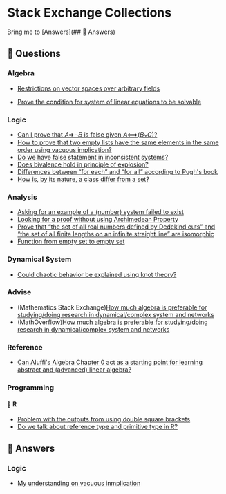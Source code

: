 # Stack Exchange Collections

Bring me to [Answers](## :notebook_with_decorative_cover: Answers)

## :notebook_with_decorative_cover: Questions

### Algebra

- [Restrictions on vector spaces over arbitrary fields](https://math.stackexchange.com/questions/3749661/restrictions-on-vector-spaces-over-arbitrary-fields)

- [Prove the condition for system of linear equations to be solvable](https://math.stackexchange.com/questions/3919005/prove-the-condition-for-system-of-linear-equations-to-be-solvable)

### Logic

- [Can I prove that 𝐴⇒¬𝐵 is false given 𝐴⟺(𝐵∨𝐶)?](https://math.stackexchange.com/questions/3745852/can-i-prove-that-a-rightarrow-neg-b-is-false-given-a-iffb%e2%88%a8c)
- [How to prove that two empty lists have the same elements in the same order using vacuous implication?](https://math.stackexchange.com/questions/3752031/how-to-prove-that-two-empty-lists-have-the-same-elements-in-the-same-order-using)
- [Do we have false statement in inconsistent systems?](https://math.stackexchange.com/questions/3767421/do-we-have-false-statement-in-inconsistent-systems)
- [Does bivalence hold in principle of explosion?](https://math.stackexchange.com/questions/3774130/does-bivalence-hold-in-principle-of-explosion)
- [Differences between “for each” and “for all” according to Pugh's book](https://math.stackexchange.com/questions/3928457/differences-between-for-each-and-for-all-according-to-pughs-book)
- [How is, by its nature, a class differ from a set?](https://math.stackexchange.com/questions/3928501/how-is-by-its-nature-a-class-differ-from-a-set)

### Analysis

- [Asking for an example of a (number) system failed to exist](https://math.stackexchange.com/questions/3929737/asking-for-an-example-of-a-number-system-failed-to-exist)
- [Looking for a proof without using Archimedean Property](https://math.stackexchange.com/questions/3931555/looking-for-a-proof-without-using-archimedean-property)
- [Prove that “the set of all real numbers defined by Dedekind cuts” and “the set of all finite lengths on an infinite straight line” are isomorphic](https://math.stackexchange.com/questions/3937934/prove-that-the-set-of-all-real-numbers-defined-by-dedekind-cuts-and-the-set-o)
- [Function from empty set to empty set](https://math.stackexchange.com/questions/3946640/function-from-empty-set-to-empty-set)

### Dynamical System

- [Could chaotic behavior be explained using knot theory?](https://math.stackexchange.com/questions/3792688/could-chaotic-behavior-be-explained-using-knot-theory)

### Advise

- (Mathematics Stack Exchange)[How much algebra is preferable for studying/doing research in dynamical/complex system and networks](https://math.stackexchange.com/questions/3913963/how-much-algebra-is-preferable-for-studying-doing-research-in-dynamical-complex)
- (MathOverflow)[How much algebra is preferable for studying/doing research in dynamical/complex system and networks](https://mathoverflow.net/questions/376859/how-much-algebra-is-preferable-for-studying-doing-research-in-dynamical-complex)

### Reference

- [Can Aluffi's Algebra Chapter 0 act as a starting point for learning abstract and (advanced) linear algebra?](https://math.stackexchange.com/questions/3744953/can-aluffis-algebra-chapter-0-act-as-a-starting-point-for-learning-abstract-and)

### Programming

#### :round_pushpin: R

- [Problem with the outputs from using double square brackets](https://stackoverflow.com/questions/64513325/problem-with-the-outputs-from-using-double-square-brackets)
- [Do we talk about reference type and primitive type in R?](https://stackoverflow.com/questions/64620852/do-we-talk-about-reference-type-and-primitive-type-in-r)

## :notebook_with_decorative_cover: Answers

### Logic

- [My understanding on vacuous inmplication](https://math.stackexchange.com/questions/3753162/what-am-i-missing/3753246#3753246)
